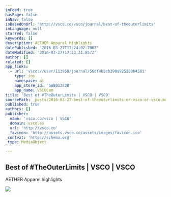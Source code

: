 ```yaml
---
inFeed: true
hasPage: false
inNav: false
isBasedOnUrl: 'http://vsco.co/vsco/journal/best-of-theouterlimits'
inLanguage: null
starred: false
keywords: []
description: AETHER Apparel highlights
datePublished: '2016-03-27T17:24:02.706Z'
dateModified: '2016-03-27T17:23:31.857Z'
author: []
related: []
app_links:
  - url: 'vsco://user/113950/journal/56df4b5cb390a925288b4581'
    type: ios
    namespace: ai
    app_store_id: '588013838'
    app_name: VSCOCam
title: 'Best of #TheOuterLimits | VSCO | VSCO'
sourcePath: _posts/2016-03-27-best-of-theouterlimits-or-vsco-or-vsco.md
published: true
authors: []
publisher:
  name: 'vsco.co/vsco | VSCO'
  domain: vsco.co
  url: 'http://vsco.co'
  favicon: 'http://assets.vsco.co/assets/images/favicon.ico'
_context: 'http://schema.org'
_type: MediaObject

---
```

<article style=""><h1>Best of #TheOuterLimits | VSCO | VSCO</h1><p>AETHER Apparel highlights</p><img src="https://s3-us-west-2.amazonaws.com/the-grid-img/p/a9d462c9146bba6b5148132523996ef6a0e56f4d.jpg" /></article>